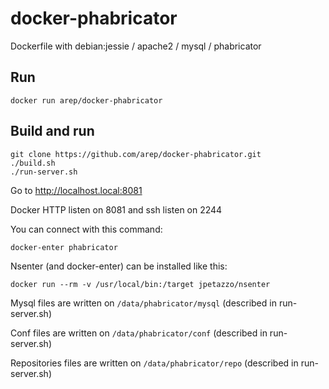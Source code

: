 docker-phabricator
==================
Dockerfile with debian:jessie / apache2 / mysql / phabricator


Run
----
```
docker run arep/docker-phabricator
```

Build and run
---------------

```
git clone https://github.com/arep/docker-phabricator.git
./build.sh
./run-server.sh
````

Go to http://localhost.local:8081

Docker HTTP listen on 8081 and ssh listen on 2244

You can connect with this command: 
```
docker-enter phabricator
```
Nsenter (and docker-enter) can be installed like this:
```
docker run --rm -v /usr/local/bin:/target jpetazzo/nsenter
```

Mysql files are written on `/data/phabricator/mysql` (described in run-server.sh)

Conf files are written on `/data/phabricator/conf` (described in run-server.sh)

Repositories files are written on `/data/phabricator/repo` (described in run-server.sh)

